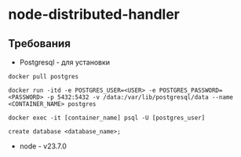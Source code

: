 # node-distributed-handler

## Требования
 - Postgresql - для установки 

`docker pull postgres`

`docker run -itd -e POSTGRES_USER=<USER> -e POSTGRES_PASSWORD=<PASSWORD> -p 5432:5432 -v /data:/var/lib/postgresql/data --name <CONTAINER_NAME> postgres`

`docker exec -it [container_name] psql -U [postgres_user]`

`create database <database_name>;`
 - node - v23.7.0